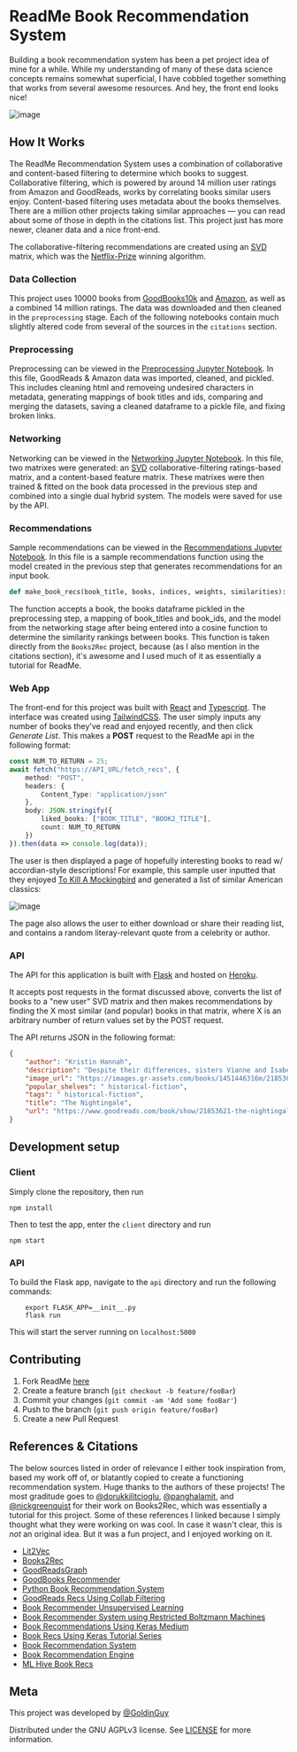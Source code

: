 # ReadMe Book Recommendation System

Building a book recommendation system has been a pet project idea of mine for a while. While my understanding of many of these data science concepts remains somewhat superficial, I have cobbled together something that works from several awesome resources. And hey, the front end looks nice!

![image](https://user-images.githubusercontent.com/47064842/114794952-82faee80-9d5b-11eb-9221-2cac37f014a0.png)

## How It Works

The ReadMe Recommendation System uses a combination of collaborative and content-based filtering to determine which books to suggest. Collaborative filtering, which is powered by around 14 million user ratings from Amazon and GoodReads, works by correlating books similar users enjoy. Content-based filtering uses metadata about the books themselves. There are a million other projects taking similar approaches — you can read about some of those in depth in the citations list. This project just has more newer, cleaner data and a nice front-end.

The collaborative-filtering recommendations are created using an [SVD](https://en.wikipedia.org/wiki/Singular_value_decomposition) matrix, which was the [Netflix-Prize](https://pantelis.github.io/cs301/docs/common/lectures/recommenders/netflix/) winning algorithm.

### Data Collection

This project uses 10000 books from [GoodBooks10k](https://github.com/zygmuntz/goodbooks-10k) and [Amazon](https://nijianmo.github.io/amazon/index.html), as well as a combined 14 million ratings. The data was downloaded and then cleaned in the `preprocessing` stage. Each of the following notebooks contain much slightly altered code from several of the sources in the `citations` section.

### Preprocessing

Preprocessing can be viewed in the [Preprocessing Jupyter Notebook](). In this file, GoodReads & Amazon data was imported, cleaned, and pickled. This includes cleaning html and removeing undesired characters in metadata, generating mappings of book titles and ids, comparing and merging the datasets, saving a cleaned dataframe to a pickle file, and fixing broken links.

### Networking

Networking can be viewed in the [Networking Jupyter Notebook](). In this file, two matrixes were generated: an [SVD](https://en.wikipedia.org/wiki/Singular_value_decomposition) collaborative-filtering ratings-based matrix, and a content-based feature matrix. These matrixes were then trained & fitted on the book data processed in the previous step and combined into a single dual hybrid system. The models were saved for use by the API.

### Recommendations

Sample recommendations can be viewed in the [Recommendations Jupyter Notebook](). In this file is a sample recommendations function using the model created in the previous step that generates recommendations for an input book.

```py
def make_book_recs(book_title, books, indices, weights, similarities):
```

The function accepts a book, the books dataframe pickled in the preprocessing step, a mapping of book_titles and book_ids, and the model from the networking stage after being entered into a cosine function to determine the similarity rankings between books. This function is taken directly from the `Books2Rec` project, because (as I also mention in the citations section), it's awesome and I used much of it as essentially a tutorial for ReadMe.

### Web App

The front-end for this project was built with [React](https://reactjs.org/) and [Typescript](https://www.typescriptlang.org/). The interface was created using [TailwindCSS](https://tailwindcss.com/). The user simply inputs any number of books they've read and enjoyed recently, and then click _Generate List_. This makes a **POST** request to the ReadMe api in the following format:

```ts
const NUM_TO_RETURN = 25;
await fetch("https://API_URL/fetch_recs", {
	method: "POST",
	headers: {
		Content_Type: "application/json"
	},
	body: JSON.stringify({
		liked_books: ["BOOK_TITLE", "BOOK2_TITLE"],
		count: NUM_TO_RETURN
	})
}).then(data => console.log(data));
```

The user is then displayed a page of hopefully interesting books to read w/ accordian-style descriptions! For example, this sample user inputted that they enjoyed [To Kill A Mockingbird](https://en.wikipedia.org/wiki/To_Kill_a_Mockingbird) and generated a list of similar American classics:

![image](https://user-images.githubusercontent.com/47064842/114797398-1a167500-9d61-11eb-9eec-fbf713076144.png)

The page also allows the user to either download or share their reading list, and contains a random literay-relevant quote from a celebrity or author.

### API

The API for this application is built with [Flask](https://flask.palletsprojects.com/en/1.1.x/) and hosted on [Heroku](https://www.heroku.com/).

It accepts post requests in the format discussed above, converts the list of books to a "new user" SVD matrix and then makes recommendations by finding the X most similar (and popular) books in that matrix, where X is an arbitrary number of return values set by the POST request.

The API returns JSON in the following format:

```json
{
	"author": "Kristin Hannah",
	"description": "Despite their differences, sisters Vianne and Isabelle have always been close. Younger, bolder Isabelle lives in Paris while Vianne is content with life in the French countryside with her husband Antoine and their daughter. But when the Second World War strikes, Antoine is sent off to fight and Vianne finds herself isolated so Isabelle is sent by their father to help her. As the war progresses, the sisters' relationship and strength are tested. With life changing in unbelievably horrific ways, Vianne and Isabelle will find themselves facing frightening situations and responding in ways they never thought possible as bravery and resistance take different forms in each of their actions.",
	"image_url": "https://images.gr-assets.com/books/1451446316m/21853621.jpg",
	"popular_shelves": " historical-fiction",
	"tags": " historical-fiction",
	"title": "The Nightingale",
	"url": "https://www.goodreads.com/book/show/21853621-the-nightingale"
}
```

## Development setup

### Client

Simply clone the repository, then run

```
npm install
```

Then to test the app, enter the `client` directory and run

```
npm start
```

### API

To build the Flask app, navigate to the `api` directory and run the following commands:

```
    export FLASK_APP=__init__.py
    flask run
```

This will start the server running on `localhost:5000`

## Contributing

1. Fork ReadMe [here](https://github.com/GoldinGuy/ReadMe/fork)
2. Create a feature branch (`git checkout -b feature/fooBar`)
3. Commit your changes (`git commit -am 'Add some fooBar'`)
4. Push to the branch (`git push origin feature/fooBar`)
5. Create a new Pull Request

## References & Citations

The below sources listed in order of relevance I either took inspiration from, based my work off of, or blatantly copied to create a functioning recommendation system. Huge thanks to the authors of these projects! The most graditude goes to [@dorukkilitcioglu](https://dorukkilitcioglu.com/), [@panghalamit](https://panghalamit.github.io/), and [@nickgreenquist](https://nickgreenquist.github.io/) for their work on Books2Rec, which was essentially a tutorial for this project. Some of these references I linked because I simply thought what they were working on was cool. In case it wasn't clear, this is _not_ an original idea. But it was a fun project, and I enjoyed working on it.

- [Lit2Vec](https://github.com/Santosh-Gupta/Lit2Vec)
- [Books2Rec](https://github.com/dorukkilitcioglu/books2rec)
- [GoodReadsGraph](https://github.com/franckjay/GoodReadsGraph)
- [GoodBooks Recommender](https://github.com/OmarZaghlol/GoodBooks-Recommender)
- [Python Book Recommendation System](https://github.com/Reinalynn/Building-a-Book-Recommendation-System-using-Python)
- [GoodReads Recs Using Collab Filtering](https://github.com/mick-zhang/GoodReads-Recommendation-using-Collaborative-Filtering)
- [Book Recommender Unsupervised Learning](https://github.com/ebehlmann/book-recommender)
- [Book Recommender System using Restricted Boltzmann Machines](https://adityashrm21.github.io/Book-Recommender-System-RBM/)
- [Book Recommendations Using Keras Medium](https://towardsdatascience.com/building-a-book-recommendation-system-using-keras-1fba34180699)
- [Book Recs Using Keras Tutorial Series](https://heartbeat.fritz.ai/build-train-and-deploy-a-book-recommender-system-using-keras-tensorflow-js-b96944b936a7)
- [Book Recommendation System](https://github.com/VeerendraPappala/BOOK-RECOMMENDATION-SYSTEM)
- [Book Recommendation Engine](https://github.com/shamafarabi/Book_Recommendation_Engine)
- [ML Hive Book Recs](https://github.com/Rahulrt7/ML-Hive)

## Meta

This project was developed by [@GoldinGuy](https://github.com/GoldinGuy)

Distributed under the GNU AGPLv3 license. See [LICENSE](https://github.com/GoldinGuy/ReadMe/blob/master/LICENSE) for more information.
